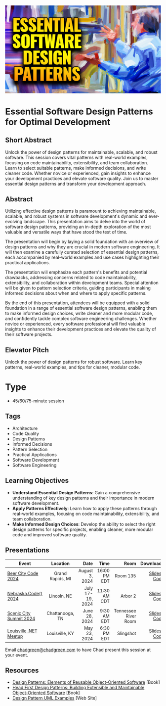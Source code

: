 ![Essential Software Design Patterns](thumbnail.jpg)

# Essential Software Design Patterns for Optimal Development

## Short Abstract

Unlock the power of design patterns for maintainable, scalable, and robust software. This session covers vital patterns with real-world examples, focusing on code maintainability, extensibility, and team collaboration. Learn to select suitable patterns, make informed decisions, and write cleaner code. Whether novice or experienced, gain insights to enhance your development practices and elevate software quality. Join us to master essential design patterns and transform your development approach.

## Abstract
Utilizing effective design patterns is paramount to achieving maintainable, scalable, and robust systems in software development's dynamic and ever-evolving landscape. This presentation aims to delve into the world of software design patterns, providing an in-depth exploration of the most valuable and versatile ways that have stood the test of time.

The presentation will begin by laying a solid foundation with an overview of design patterns and why they are crucial in modern software engineering. It will then examine a carefully curated selection of essential design patterns, each accompanied by real-world examples and use cases highlighting their practical applications.

The presentation will emphasize each pattern's benefits and potential drawbacks, addressing concerns related to code maintainability, extensibility, and collaboration within development teams. Special attention will be given to pattern selection criteria, guiding participants in making informed decisions about when and where to apply specific patterns.

By the end of this presentation, attendees will be equipped with a solid foundation in a range of essential software design patterns, enabling them to make informed design choices, write cleaner and more modular code, and confidently tackle complex software engineering challenges. Whether novice or experienced, every software professional will find valuable insights to enhance their development practices and elevate the quality of their software projects.

## Elevator Pitch
Unlock the power of design patterns for robust software. Learn key patterns, real-world examples, and tips for cleaner, modular code.

# Type
- 45/60/75-minute session

## Tags
- Architecture
- Code Quality
- Design Patterns
- Informed Decisions
- Pattern Selection
- Practical Applications
- Software Development
- Software Engineering

## Learning Objectives
- **Understand Essential Design Patterns**: Gain a comprehensive understanding of key design patterns and their importance in modern software development.
- **Apply Patterns Effectively**: Learn how to apply these patterns through real-world examples, focusing on code maintainability, extensibility, and team collaboration.
- **Make Informed Design Choices**: Develop the ability to select the right design patterns for specific projects, enabling cleaner, more modular code and improved software quality.

## Presentations

| Event | Location | Date | Time | Room | Downloads |
|-------|:--------:|-----:|-----:|-----:|----------:|
| [Beer City Code 2024](https://www.beercitycode.com/) | Grand Rapids, MI | August 3, 2024 | 16:00 PM EDT | Room 135 | [Slides](EventMaterials/EssentialSoftwareDesignPatterns-BeerCityCode2024.pdf) / [Code](Demos/) |
| [Nebraska.Code() 2024](https://nebraskacode.amegala.com/) | Lincoln, NE | July 17-19, 2024 | 11:30 AM CDT | Arbor 2 | [Slides](EventMaterials/EssentialSoftwareDesignPatterns-Nebraska2024.pdf)  / [Code](Demos/) |
| [Scenic City Summit 2024](https://sceniccitysummit.com/) | Chattanooga, TN | June 28, 2024 | 9:30 AM EDT | Tennessee River Room | [Slides](EventMaterials/EssentialSoftwareDesignPatterns-ScenicCitySummit2024.pdf)  / [Code](Demos/) |
| [Louisville .NET Meetup](https://www.meetup.com/louisville-dotnet/events/300463326/) | Louisville, KY | May 23, 2024 | 6:30 PM EDT | Slingshot | [Slides](EventMaterials/EssentialSoftwareDesignPatterns-LouDotNet.pdf) / [Code](Demos/) |

Email [chadgreen@chadgreen.com](mailto:chadgreen@chadgreen.com?subject=Presentation%20Request:%20Essential%20Software%20Design%20Patterns) to have Chad present this session at your event.

## Resources

- [Design Patterns: Elements of Reusable Object-Oriented Software](https://a.co/d/4iogpku) [Book]
- [Head First Design Patterns: Building Extensible and Maintainable Object-Oriented Software](https://a.co/d/24aA9PS) [Book]
- [Design Pattern UML Examples](https://www.softwareideas.net/c/41/design-patterns) [Web Site]

